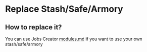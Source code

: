 # Replace Stash/Safe/Armory

## How to replace it?

You can use Jobs Creator [modules.md](modules.md "mention") if you want to use your own stash/safe/armory
